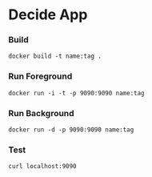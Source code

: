 # Decide App

### Build
`docker build -t name:tag .`

### Run Foreground
`docker run -i -t -p 9090:9090 name:tag`

### Run Background
`docker run -d -p 9090:9090 name:tag`

### Test
`curl localhost:9090`
